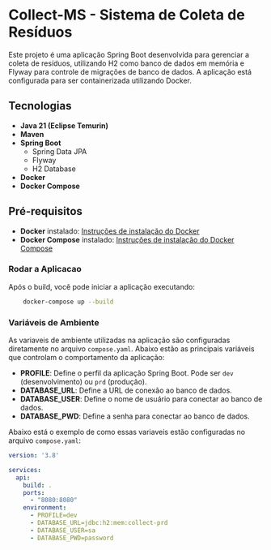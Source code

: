 # Collect-MS - Sistema de Coleta de Resíduos

Este projeto é uma aplicação Spring Boot desenvolvida para gerenciar a coleta de resíduos, utilizando H2 como banco de dados em memória e Flyway para controle de migrações de banco de dados. A aplicação está configurada para ser containerizada utilizando Docker.

## Tecnologias

- **Java 21 (Eclipse Temurin)**
- **Maven**
- **Spring Boot**
    - Spring Data JPA
    - Flyway
    - H2 Database
- **Docker**
- **Docker Compose**

## Pré-requisitos

- **Docker** instalado: [Instruções de instalação do Docker](https://docs.docker.com/get-docker/)
- **Docker Compose** instalado: [Instruções de instalação do Docker Compose](https://docs.docker.com/compose/install/)

### Rodar a Aplicacao

Após o build, você pode iniciar a aplicação executando:

```bash
    docker-compose up --build
```

### Variáveis de Ambiente

As variaveis de ambiente utilizadas na aplicação são configuradas diretamente no arquivo `compose.yaml`. Abaixo estão as principais variáveis que controlam o comportamento da aplicação:

- **PROFILE**: Define o perfil da aplicação Spring Boot. Pode ser `dev` (desenvolvimento) ou `prd` (produção).
- **DATABASE_URL**: Define a URL de conexão ao banco de dados.
- **DATABASE_USER**: Define o nome de usuário para conectar ao banco de dados.
- **DATABASE_PWD**: Define a senha para conectar ao banco de dados.

Abaixo está o exemplo de como essas variaveis estão configuradas no arquivo `compose.yaml`:

```yaml
version: '3.8'

services:
  api:
    build: .
    ports:
      - "8080:8080"
    environment:
      - PROFILE=dev
      - DATABASE_URL=jdbc:h2:mem:collect-prd
      - DATABASE_USER=sa
      - DATABASE_PWD=password



